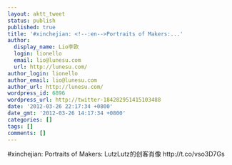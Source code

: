```yaml
---
layout: aktt_tweet
status: publish
published: true
title: '#xinchejian: <!--:en-->Portraits of Makers:...'
author:
  display_name: Lio李欧
  login: lionello
  email: lio@lunesu.com
  url: http://lunesu.com/
author_login: lionello
author_email: lio@lunesu.com
author_url: http://lunesu.com/
wordpress_id: 6896
wordpress_url: http://twitter-184282951415103488
date: '2012-03-26 22:17:34 +0800'
date_gmt: '2012-03-26 14:17:34 +0800'
categories: []
tags: []
comments: []
---
```

<p>#xinchejian: <!--:en-->Portraits of Makers: Lutz<!--:--><!--:zh-->Lutz的创客肖像<!--:--> http://t.co/vso3D7Gs</p>
